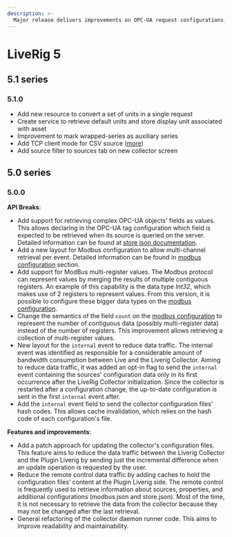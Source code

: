 ```yaml
---
description: >-
  Major release delivers improvements on OPC-UA request configurations, new ModBus capabilities, and data traffic optimization.
---
```


# LiveRig 5

## 5.1 series

### 5.1.0

* Add new resource to convert a set of units in a single request
* Create service to retrieve default units and store display unit associated with asset
* Improvement to mark wrapped-series as auxiliary series
* Add TCP client mode for CSV source ([more](../../collector/protocols/csv.md))
* Add source filter to sources tab on new collector screen

## 5.0 series

### 5.0.0

**API Breaks**:

* Add support for retrieving complex OPC-UA objects' fields as values. This allows declaring in the OPC-UA tag configuration which field is expected to be retrieved when its source is queried on the server. Detailed information can be found at [store json documentation](../../collector/configuration/store.json.md#liverig-collector-5.0.0-or-above).
* Add a new layout for Modbus configuration to allow multi-channel retrieval per event. Detailed information can be found in [modbus configuration](../../collector/configuration/modbus.json.md) section.
* Add support for ModBus multi-register values. The Modbus protocol can represent values by merging the results of multiple contiguous registers. An example of this capability is the data type _Int32_, which makes use of 2 registers to represent values. From this version, it is possible to configure these bigger data types on the [modbus configuration](../../collector/configuration/modbus.json.md).
* Change the semantics of the field `count` on the [modbus configuration](../../collector/configuration/modbus.json.md) to represent the number of contiguous data (possibly multi-register data) instead of the number of registers. This improvement allows retrieving a collection of multi-register values.
* New layout for the `internal` event to reduce data traffic. The internal event was identified as responsible for a considerable amount of bandwidth consumption between Live and the Liverig Collector. Aiming to reduce data traffic, it was added an opt-in flag to send the `internal` event containing the sources' configuration data only in its first occurrence after the LiveRig Collector initialization. Since the collector is restarted after a configuration change, the up-to-date configuration is sent in the first `internal` event after.
* Add the `internal` event field to send the collector configuration files' hash codes. This allows cache invalidation, which relies on the hash code of each configuration's file.

**Features and improvements**:

* Add a patch approach for updating the collector's configuration files. This feature aims to reduce the data traffic between the Liverig Collector and the Plugin Liverig by sending just the incremental difference when an update operation is requested by the user.
* Reduce the remote control data traffic by adding caches to hold the configuration files’ content at the Plugin Liverig side. The remote control is frequently used to retrieve information about sources, properties, and additional configurations (modbus.json and store.json). Most of the time, it is not necessary to retrieve the data from the collector because they may not be changed after the last retrieval.
* General refactoring of the collector daemon runner code. This aims to improve readability and maintainability.
